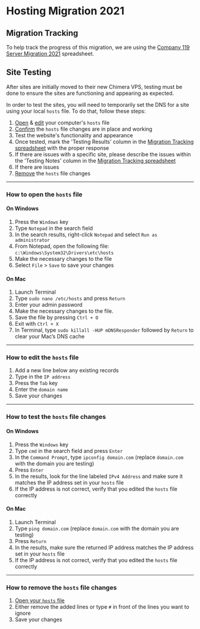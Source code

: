 # Hosting Migration 2021

## Migration Tracking

To help track the progress of this migration, we are using the <a href="https://docs.google.com/spreadsheets/d/1duk6oSMVem-U9xJtb4PUWXWMlXjUDCvqOOCsyT7j-ZU/edit#gid=2028465986" target="_blank">Company 119 Server Migration 2021</a> spreadsheet.

## Site Testing

After sites are initially moved to their new Chimera VPS, testing must be done to ensure the sites are functioning and appearing as expected.

In order to test the sites, you will need to temporarily set the DNS for a site using your local `hosts` file. To do that, follow these steps:

1. [Open](#how-to-open-the-hosts-file) & [edit](#how-to-format-the-hosts-file) your computer's `hosts` file
1. [Confirm](#how-to-test-the-hosts-file-changes) the `hosts` file changes are in place and working
1. Test the website's functionality and appearance
2. Once tested, mark the 'Testing Results' column in the <a href="https://docs.google.com/spreadsheets/d/1duk6oSMVem-U9xJtb4PUWXWMlXjUDCvqOOCsyT7j-ZU/edit#gid=2028465986" target="_blank">Migration Tracking spreadsheet</a> with the proper response
3. If there are issues with a specific site, please describe the issues within the 'Testing Notes' column in the <a href="https://docs.google.com/spreadsheets/d/1duk6oSMVem-U9xJtb4PUWXWMlXjUDCvqOOCsyT7j-ZU/edit#gid=2028465986" target="_blank">Migration Tracking spreadsheet</a>
4. If there are issues
5. [Remove](#how-to-remove-the-hosts-file-changes) the `hosts` file changes

---

### How to open the `hosts` file

#### On Windows

1. Press the `Windows` key
1. Type `Notepad` in the search field
1. In the search results, right-click `Notepad` and select `Run as administrator`
1. From Notepad, open the following file: `c:\Windows\System32\Drivers\etc\hosts`
1. Make the necessary changes to the file
1. Select `File` > `Save` to save your changes

#### On Mac

1. Launch Terminal
1. Type `sudo nano /etc/hosts` and press `Return`
1. Enter your admin password
1. Make the necessary changes to the file.
1. Save the file by pressing `Ctrl + O`
1. Exit with `Ctrl + X`
1. In Terminal, type `sudo killall -HUP mDNSResponder` followed by `Return` to clear your Mac’s DNS cache

---

### How to edit the `hosts` file

1. Add a new line below any existing records
1. Type in the `IP address`
1. Press the `Tab` key
1. Enter the `domain name`
1. Save your changes

---

### How to test the `hosts` file changes

#### On Windows

1. Press the `Windows` key
1. Type `cmd` in the search field and press `Enter`
1. In the `Command Prompt`, type `ipconfig domain.com` (replace `domain.com` with the domain you are testing)
1. Press `Enter`
1. In the results, look for the line labeled `IPv4 Address` and make sure it matches the IP address set in your `hosts` file
1. If the IP address is not correct, verify that you edited the `hosts` file correctly

#### On Mac

1. Launch Terminal
1. Type `ping domain.com` (replace `domain.com` with the domain you are testing)
1. Press `Return`
1. In the results, make sure the returned IP address matches the IP address set in your `hosts` file
1. If the IP address is not correct, verify that you edited the `hosts` file correctly

---

### How to remove the `hosts` file changes

1. [Open your `hosts` file](#how-to-open-the-hosts-file)
1. Either remove the added lines or type `#` in front of the lines you want to ignore
1. Save your changes
